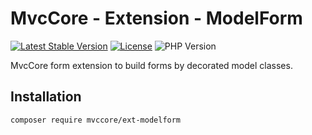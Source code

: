 # MvcCore - Extension - ModelForm

[![Latest Stable Version](https://img.shields.io/badge/Stable-v5.1.2-brightgreen.svg?style=plastic)](https://github.com/mvccore/ext-model-form/releases)
[![License](https://img.shields.io/badge/License-BSD%203-brightgreen.svg?style=plastic)](https://mvccore.github.io/docs/mvccore/5.0.0/LICENSE.md)
![PHP Version](https://img.shields.io/badge/PHP->=5.4-brightgreen.svg?style=plastic)

MvcCore form extension to build forms by decorated model classes.

## Installation
```shell
composer require mvccore/ext-modelform
```